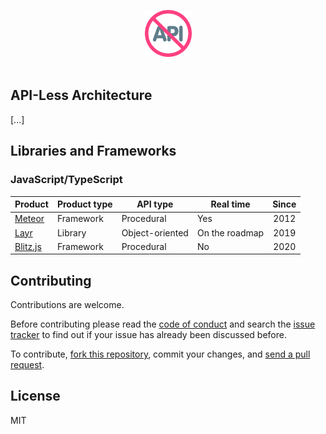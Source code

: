 <p align="center">
	<img src="assets/apiless-icon.svg" width="75" alt="API-less">
	<br>
	<br>
</p>

## API-Less Architecture

[...]

## Libraries and Frameworks

### JavaScript/TypeScript

| Product                           | Product type | API type        | Real time      | Since |
| --------------------------------- | ------------ | --------------- | -------------- | :---: |
| [Meteor](https://www.meteor.com/) | Framework    | Procedural      | Yes            | 2012  |
| [Layr](https://layrjs.com/)       | Library      | Object-oriented | On the roadmap | 2019  |
| [Blitz.js](https://blitzjs.com/)  | Framework    | Procedural      | No             | 2020  |

## Contributing

Contributions are welcome.

Before contributing please read the [code of conduct](https://github.com/apilessdev/apiless/blob/main/CODE_OF_CONDUCT.md) and search the [issue tracker](https://github.com/apilessdev/apiless/issues) to find out if your issue has already been discussed before.

To contribute, [fork this repository](https://docs.github.com/en/github/getting-started-with-github/fork-a-repo/), commit your changes, and [send a pull request](https://docs.github.com/en/github/collaborating-with-issues-and-pull-requests/about-pull-requests).

## License

MIT
